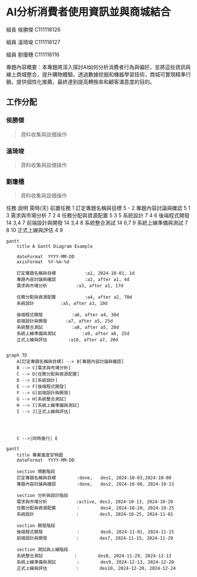 # AI分析消費者使用資訊並與商城結合
組長 侯勝傑 C111118126

組員 溫琦竣 C111118127

組員 劉瓊穗 C111118116

專題內容概要：本專題將深入探討AI如何分析消費者行為與偏好，並將這些資訊與線上商城整合，提升購物體驗。透過數據挖掘和機器學習技術，商城可實現精準行銷，提供個性化推薦，最終達到提高轉換率和顧客滿意度的目的。
## 工作分配
### 侯勝傑
>資料收集與設備操作
### 溫琦竣
>資料收集與設備操作
### 劉瓊穗
>資料收集與設備操作

任務	說明	需時(天)	前置任務
1	訂定專題名稱與目標	5	-
2	專題內容討論與確認	5	1
3	需求與市場分析	7	2
4	任務分配與資源配置	5	3
5	系統設計	7	4
6	後端程式開發	14	3,4
7	前端設計與開發	14	3,4
8	系統整合測試	14	6,7
9	系統上線準備與測試	7	8
10	正式上線與評估	4	9

```mermaid
gantt
    title A Gantt Diagram Example

    dateFormat  YYYY-MM-DD
    axisFormat  %Y-%m-%d

    訂定專題名稱與目標           :a1, 2024-10-01, 1d
    專題內容討論與確認           :a2, after a1, 4d
    需求與市場分析           :a3, after a1, 17d

    任務分配與資源配置           :a4, after a2, 70d
    系統設計          :a5, after a3, 10d

    後端程式開發           :a6, after a4, 30d
    前端設計與開發       :a7, after a5, 25d
    系統整合測試           :a8, after a5, 20d
    系統上線準備與測試          :a9, after a6, 25d
    正式上線與評估        :a10, after a7, 20d
    
```

```mermaid
graph TD
    A[訂定專題名稱與目標] --> B[專題內容討論與確認]
    B --> C[需求與市場分析]
    C --> D[任務分配與資源配置]
    D --> E[系統設計]
    E --> F[後端程式開發]
    F --> G[前端設計與開發]
    G --> H[系統整合測試]
    H --> I[系統上線準備與測試]
    I --> J[正式上線與評估]
    



    C -->|同時進行| E
```
```mermaid
gantt
    title 專案進度甘特圖
    dateFormat  YYYY-MM-DD

    section 規劃階段
    訂定專題名稱與目標        :done,   des1, 2024-10-03,2024-10-08
    專題內容討論與確認        :done,   des2, 2024-10-08, 2024-10-13

    section 分析與設計階段
    需求與市場分析           :active, des3, 2024-10-13, 2024-10-20
    任務分配與資源配置        :        des4, 2024-10-20, 2024-10-25
    系統設計                :        des5, 2024-10-25, 2024-11-01

    section 開發階段
    後端程式開發             :        des6, 2024-11-01, 2024-11-15
    前端設計與開發           :        des7, 2024-11-15, 2024-11-29

    section 測試與上線階段
    系統整合測試            :        des8, 2024-11-29, 2024-12-13
    系統上線準備與測試        :        des9, 2024-12-13, 2024-12-20
    正式上線與評估           :        des10, 2024-12-20, 2024-12-24

